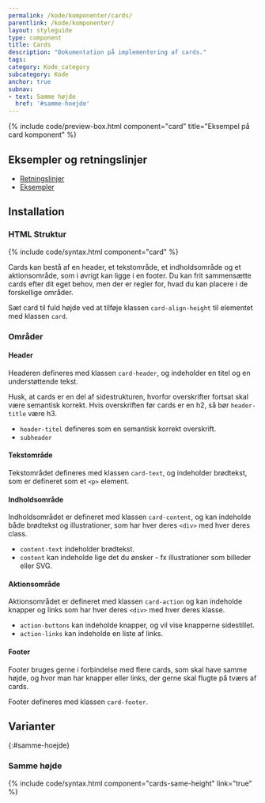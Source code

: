 ```yaml
---
permalink: /kode/komponenter/cards/
parentlink: /kode/komponenter/
layout: styleguide
type: component
title: Cards
description: "Dokumentation på implementering af cards."
tags:
category: Kode_category
subcategory: Kode
anchor: true
subnav:
- text: Samme højde
  href: '#samme-hoejde'
---
```


{% include code/preview-box.html component="card" title="Eksempel på card komponent" %}

## Eksempler og retningslinjer
<ul class="nobullet-list">
    <li><a href="/komponenter/cards/#retningslinjer">Retningslinjer</a></li>
    <li><a href="/komponenter/cards/">Eksempler</a></li>
</ul>

## Installation

### HTML Struktur

{% include code/syntax.html component="card" %}

Cards kan bestå af en header, et tekstområde, et indholdsområde og et aktionsområde, som i øvrigt kan ligge i en footer. Du kan frit sammensætte cards efter dit eget behov, men der er regler for, hvad du kan placere i de forskellige områder.

Sæt card til fuld højde ved at tilføje klassen `card-align-height` til elementet med klassen `card`.

### Områder

#### Header

Headeren defineres med klassen `card-header`, og indeholder en titel og en understøttende tekst.

Husk, at cards er en del af sidestrukturen, hvorfor overskrifter fortsat skal være semantisk korrekt. Hvis overskriften før cards er en h2, så bør `header-title` være h3.

- `header-titel` defineres som en semantisk korrekt overskrift.
- `subheader`

#### Tekstområde

Tekstområdet defineres med klassen `card-text`, og indeholder brødtekst, som er defineret som et `<p>` element.

#### Indholdsområde

Indholdsområdet er defineret med klassen `card-content`, og kan indeholde både brødtekst og illustrationer, som har hver deres `<div>` med hver deres class. 
- `content-text` indeholder brødtekst.
- `content` kan indeholde lige det du ønsker - fx illustrationer som billeder eller SVG.

#### Aktionsområde

Aktionsområdet er defineret med klassen `card-action` og kan indeholde knapper og links som har hver deres `<div>` med hver deres klasse.

- `action-buttons` kan indeholde knapper, og vil vise knapperne sidestillet.
- `action-links` kan indeholde en liste af links.

#### Footer
Footer bruges gerne i forbindelse med flere cards, som skal have samme højde, og hvor man har knapper eller links, der gerne skal flugte på tværs af cards.

Footer defineres med klassen `card-footer`.

## Varianter

{:#samme-hoejde}
### Samme højde

{% include code/syntax.html component="cards-same-height" link="true" %}
